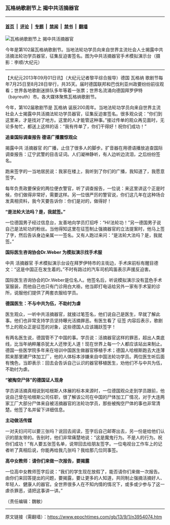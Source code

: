 ### 瓦格纳歌剧节上 揭中共活摘器官

---

#### [首页](../../../..?n3954074) &nbsp;|&nbsp; [评论](../../../../../epoch-comment?n3954074) &nbsp;|&nbsp; [专题](../../../../../epoch-special?n3954074) &nbsp;|&nbsp; [禁闻](../../../../../epoch-news?n3954074) &nbsp;|&nbsp; [禁书](../../../../../books?n3954074) &nbsp;|&nbsp; [翻墙](https://github.com/gfw-breaker/nogfw/blob/master/README.md?n3954074)


<div><img alt="瓦格纳歌剧节上 揭中共活摘器官" class="attachment-djy_600_400 size-djy_600_400 wp-post-image" src="https://i.epochtimes.com/assets/uploads/2013/09/1308311836512133-600x400.jpg"/>
<div class="caption">
 <p>
  今年是第102届瓦格纳歌剧节。当地法轮功学员向来自世界主流社会人士揭露中共活摘法轮功学员器官，征集反迫害签名。图为中共活摘器官手术模拟演示台（摄影：李顺/大纪元）
 </p>
</div></div><hr/><div class="post_content" id="artbody" itemprop="articleBody">
 <!-- article content begin -->
 <p>
  【大纪元2013年09月01日讯】（大纪元记者黎平综合报导）德国
  <ok href="https://www.epochtimes.com/gb/tag/%E7%93%A6%E6%A0%BC%E7%BA%B3.html">
   瓦格纳
  </ok>
  歌剧节每年7月25日至8月28日举行，共35天。届时德国联邦和巴伐利亚州政要纷纷前往观看；世界各地歌剧迷排队多年等着一张票；世界名流涌向德国拜罗伊特（bayreuth）市。各大媒体聚焦瓦格纳歌剧节。
 </p>
 <p>
  今年，第102届歌剧节是
  <ok href="https://www.epochtimes.com/gb/tag/%E7%93%A6%E6%A0%BC%E7%BA%B3.html">
   瓦格纳
  </ok>
  诞辰200周年。当地法轮功学员向来自世界主流社会人士揭露中共活摘法轮功学员器官，征集反迫害签名。很多观众说：“你们到这里来，才是找对了地方。这里的人才能管这种事。”接过传单的观众再见面时，无论多匆忙，都送上这样的话：“我有传单了，你们干得好！祝你们成功！”
 </p>
 <p>
  <b>
   追查国际调查报告 德语广播震惊观众
  </b>
 </p>
 <p>
  揭露中共
  <ok href="https://www.epochtimes.com/gb/tag/%E6%B4%BB%E6%91%98%E5%99%A8%E5%AE%98.html">
   活摘器官
  </ok>
  的广播，止住了很多人的脚步。扩音器在用德语播放追查国际调查报告：辽宁武警的目击证词。人们凝神静听，有人边听边流泪，之后纷纷签名。
 </p>
 <p>
  跑来签字的一当地居民说：我家在楼上，我听到了你们的广播，我知道了，我愿意签字。
 </p>
 <p>
  每年负责政要保安的两位便衣警官，听了调查报告，一位说：来这里讲这个正是时候，你们做得非常好，需要这样。另一位很严厉的警官说，你们这几年在这种场合发真相资料，我今天要告诉你：你们是对的，做得好！
 </p>
 <p>
  <b>
   “是法轮大法吗？是，我就签。”
  </b>
 </p>
 <p>
  一位德国男子经过信息台，友善地向学员打招呼：“Hi!法轮功！”另一德国男子说自己是法轮功的粉丝。当他得知这里在征签制止强摘器官的立法提案时，他马上签了字，然后告诉身边亲属一一签名。又有人跑过来问：“是法轮大法吗？是，我就签。”
 </p>
 <p>
  <b>
   国际医生咨询协会Dr.Weber 为模拟演示找手术服
  </b>
 </p>
 <p>
  中共
  <ok href="https://www.epochtimes.com/gb/tag/%E6%B4%BB%E6%91%98%E5%99%A8%E5%AE%98.html">
   活摘器官
  </ok>
  手术模拟演示台设在拜罗伊特市的主街边，手术床前标有醒目德文：“这是中国正在发生着的。”不时有路过的汽车司机鸣笛表示声援反迫害。
 </p>
 <p>
  国际医生咨询协会的Dr.Weber是位名人。他签名后，听说模拟演示没有蓝色手术室服装，而他自己也只有门诊用白大褂。他当即打电话给另外一家有手术室的诊所，说服他们提供了两套衣服给学员。
 </p>
 <p>
  <b>
   德国医生：不与中共为伍，不助纣为虐
  </b>
 </p>
 <p>
  医生观众，一听中共活摘器官，就接过笔签名，他们说自己是医生，早就了解此事。他们也非常支持学员坚持曝光活摘罪恶。有医生看了
  <ok href="https://www.epochtimes.com/gb/tag/%E5%BE%81%E7%AD%BE.html">
   征签
  </ok>
  内容后表示，歌剧节上的观众正是征签的对象，这些德国人应该踊跃签字！
 </p>
 <p>
  有两名医生说，德国管不了中国的事。学员说：活摘器官这样的罪恶，超出人类底线，比当年纳粹屠杀犹太人还惨无人道！现在世界上每一个人都应该站出来制止。德国一些医学院多年来在培训中国医生做器官移植手术；德国人哈根斯跑去大连薄熙来那里建尸体加工厂，他的人体标本涉嫌来自中国法轮功学员。两位医生听后面有愧色，当即表示：回去会告诉自己认识的器官移植医生，劝他们不与中共为伍，不助纣为虐。
 </p>
 <p>
  <b>
   “被掏空尸体”的德国证人现身
  </b>
 </p>
 <p>
  学员讲活摘真相说到哈根斯人体展的标本来源时，一位德国观众走到学员跟前，他说自己曾在哈根斯公司任职，很了解该公司在中国的尸体加工厂情况，对于大连两家工厂大部分尸体来自被活摘器官的法轮功学员，那些被掏空尸体的事也非常清楚。他签了名并留下详细信息。
 </p>
 <p>
  <b>
   主动做活传媒
  </b>
 </p>
 <p>
  一对夫妇问可以要三张吗？说回去阅读，签字后自己邮寄出去，另一份是给他们认识的朋友带的。告别时，他们非常痛楚地说：“这是魔鬼行为。不是人的行为。祝你们成功！”有人要五张签名单，说带回去给朋友签字。一位电视台工作车上的记者听了真相后说，你能再给我几张吗？我给那几位同事签。
 </p>
 <p>
  <b>
   高中女教师：请你们来做一次报告，要揭露
  </b>
 </p>
 <p>
  一位高中女教师签字后说：“我们的学生现在放假了，能否请你们来做一次报告。由你们来回答提出的问题，要揭露，要让更多的人知道，共同制止强摘活摘好人、年轻人、健康人的器官。全世界很多人在不知内情的情况下，或多或少参与了这一虐杀罪恶，请把这事讲一讲。”
 </p>
 <p>
  （责任编辑：魏敏）
 </p>
 <!-- article content end -->
 <div id="below_article_ad">
 </div>
</div>


---

原文链接（需翻墙）：https://www.epochtimes.com/gb/13/9/1/n3954074.htm